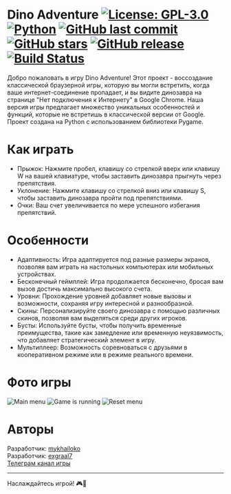 # Dino Adventure [![License: GPL-3.0](https://img.shields.io/badge/License-GPL_3.0-blue.svg)](https://www.gnu.org/licenses/gpl-3.0) [![Python](https://img.shields.io/badge/Python-3776AB?style=for-the-badge&logo=python&logoColor=white)](https://www.python.org/) [![GitHub last commit](https://img.shields.io/github/last-commit/mykhailoko/Dino-Adventure.svg)](https://github.com/mykhailoko/Dino-Adventure) [![GitHub stars](https://img.shields.io/github/stars/mykhailoko/Dino-Adventure.svg)](https://github.com/mykhailoko/Dino-Adventure/stargazers) [![GitHub release](https://img.shields.io/github/v/release/mykhailoko/Dino-Adventure.svg)](https://github.com/mykhailoko/Dino-Adventure/releases) [![Build Status](https://github.com/mykhailoko/Dino-Adventure/workflows/Dino-Adventure.svg)](https://github.com/mykhailoko/Dino-Adventure/actions)











Добро пожаловать в игру Dino Adventure! Этот проект - воссоздание классической браузерной игры, которую вы могли встретить, когда ваше интернет-соединение пропадает, и вы видите динозавра на странице "Нет подключения к Интернету" в Google Chrome. Наша версия игры предлагает множество уникальных особенностей и функций, которые не встретишь в классической версии от Google. Проект создана на Python с использованием библиотеки Pygame.

# Как играть
* Прыжок: Нажмите пробел, клавишу со стрелкой вверх или клавишу W на вашей клавиатуре, чтобы заставить динозавра прыгнуть через препятствия.  
* Уклонение: Нажмите клавишу со стрелкой вниз или клавишу S, чтобы заставить динозавра пройти под препятствиями.  
* Очки: Ваш счет увеличивается по мере успешного избегания препятствий.  

# Особенности
* Адаптивность: Игра адаптируется под разные размеры экранов, позволяя вам играть на настольных компьютерах или мобильных устройствах.  
* Бесконечный геймплей: Игра продолжается бесконечно, бросая вам вызов достичь максимально высокого счета.  
* Уровни: Прохождение уровней добавляет новые вызовы и возможности, сохраняя игру интересной и разнообразной.  
* Скины: Персонализируйте своего динозавра с помощью различных скинов, позволяя вам выделяться среди других игроков.  
* Бусты: Используйте бусты, чтобы получить временные преимущества, такие как замедление или временную неуязвимость, что добавляет стратегический элемент в игру.  
* Мультиплеер: Возможность соревноваться с друзьями в кооперативном режиме или в режиме реального времени.  

# Фото игры
![Main menu](https://github.com/mykhailoko/Dino-Adventure/blob/main/Screenshots/Photo_1.png)
![Game is running](https://github.com/mykhailoko/Dino-Adventure/blob/main/Screenshots/Photo_2.png)
![Reset menu](https://github.com/mykhailoko/Dino-Adventure/blob/main/Screenshots/Photo_3.png)

# Авторы
Разработчик: [mykhailoko](https://github.com/mykhailoko)   
Разработчик: [exgraal7](https://github.com/exgraal7)  
[Телеграм канал игры](https://t.me/dinoadventure)

---
Наслаждайтесь игрой! 🎮🦕
